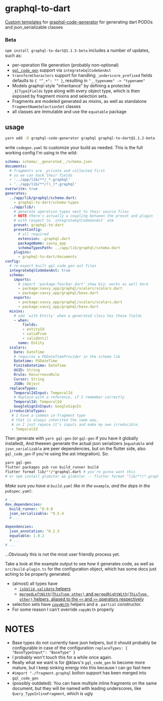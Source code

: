 # graphql-to-dart
[Custom templates](https://github.com/dotansimha/graphql-code-generator/blob/master/packages/graphql-codegen-generators/CUSTOM_TEMPLATES.md) for [graphql-code-generator](https://github.com/dotansimha/graphql-code-generator) for generating dart PODOs and json_serializable classes

### Beta
`npm install graphql-to-dart@1.1.5-beta` includes a number of updates, such as:
* per-operation file generation (probably non-optional)
*  [`gql_code_gen`](https://github.com/gql-dart/gql/tree/master/gql_code_gen) support via `integrateGqlCodeGenAst`
* `transformCharacters` support for handling `_underscore_prefixed` fields
   defaults to `{ "^_+": "" }`, resulting in `"__typename" -> "typename"`
* Models graphql-style "inheritance" by defining a protected `_$[Type}Fields` type along with every object type,
  which is then exposed by fragment mixins and selection sets.
* Fragments are modeled generated as mixins, as well as standalone `FragmentNameSelectionSet` classes
* all classes are immutable and use the `equatable` package

## usage
```bash
yarn add -D graphql-code-generator graphql graphql-to-dart@1.1.2-beta
```
write `codegen.yaml` to customize your build as needed.
This is the full working config I'm using in the wild:
```yaml
schema: schema/__generated__/schema.json
documents:
  # fragments are _private and collected first
  # so we can hack their fields
  - '../app/lib/**/_*.graphql'
  - '../app/lib/**/!(_)*.graphql'
overwrite: true
generates:
  ../app/lib/graphql/schema.dart:
    - graphql-to-dart/schema-types
  ../app/lib/:
    # generate operation types next to their source files
    # NOTE there's actually a coupling between the preset and plugin
    # with respect to `integrateGqlCodeGenAst` atm
    preset: graphql-to-dart
    presetConfig:
      # all required
      extension: .graphql.dart
      packageName: savvy_app
      schemaTypesPath: ../app/lib/graphql/schema.dart
    plugins:
      - graphql-to-dart/documents
config:
  # re-export built gql_code_gen ast files
  integrateGqlCodeGenAst: true
  schema:
    imports:
      # import 'package:foo/bar.dart' show biz; works as well here
      - package:savvy_app/graphql/scalars/scalars.dart
      - package:savvy_app/graphql/base.dart
    exports:
      - package:savvy_app/graphql/scalars/scalars.dart
      - package:savvy_app/graphql/base.dart
  mixins:
    # add `with Entity` when a generated class has these fields
    - when:
        fields:
        - entityId
        - validFrom
        - validUntil
      name: Entity
  scalars:
    Date: DateTime
    # requires a PGDateTimeProvider in the schema lib
    Datetime: PGDateTime
    FiniteDatetime: DateTime
    UUID: String
    Rrule: RecurrenceRule
    Cursor: String
    JSON: Object
  replaceTypes:
    TemporalIdInput: TemporalId
    # Replace with a reference, if I remember correctly
    TemporalId: TemporalId
    GoogleSignInInput: GoogleSignIn
  irreducibleTypes:
   # I have a common in-fragment type
   # that is always inherited the same way,
   # so I just repace it's inputs and make my own irreducible.
   - TemporalId

```
Then generate with `yarn gql-gen` (or `gql-gen` if you have it globally installed),
And theeeen generate the actual json serializers (`equatable` and `json_serializable` are peer dependencies, but on the flutter side, also `gql_code_gen` if you're using the ast integration).
So:
```bash
yarn gql-gen
flutter packages pub run build_runner build
flutter format lib/**/*graphql.dart # you're gunna want this
# or npm install globstar && globstar -- flutter format "lib/**/*.graphql.dart"
```

*Make sure you have a `build.yaml` like in the `example`, and the deps in the `pubspec.yaml`*:
```yaml
# ...
dev_dependencies:
  build_runner: ^0.9.0
  json_serializable: ^0.5.4
  # ...

dependencies:
  json_annotation: ^0.2.3
  equatable: 1.0.2
  # ...
# ...
```

...Obviously this is not the most user friendly process yet.


Take a look at the example output to see how it generates code, as well as `src/build-plugin.ts` for the configuration object, which has some docs just aching to be properly generated.
* (almost) all types have
  * [`isValid`, `validate` helpers](https://github.com/micimize/graphql-to-dart/blob/547142683d6b7da2c1c86e9486f74edd9937e559/example/lib/graphql/schema.dart#L335-L359) 
  * [`mergedLeftWith(ThisType other)` and `mergedRightWith(ThisType other)` helpers, aliased to the `<<` and `>>` operators respectively](https://github.com/micimize/graphql-to-dart/blob/547142683d6b7da2c1c86e9486f74edd9937e559/example/lib/graphql/schema.dart#L321-L333)
* selection sets have [`copyWith`](https://github.com/micimize/graphql-to-dart/blob/547142683d6b7da2c1c86e9486f74edd9937e559/example/lib/graphql/hero_for_episode.gql.dart#L95-L114) helpers and a `.partial` constructor.
* For some reason I can't override `copyWith` properly

# NOTES
* Base types do not currently have json helpers, but it should probably be configurable
  in case of the configuration `replaceTypes: { "BaseTypeInput": "BaseType" }`
* I probably won't touch this for a while once again.
* Really what we want is for @klavs's `gql_code_gen` to become more mature,
  but I keep sinking energy into this because I can go fast here
* `#import "./fragment.graphql` bolton support has been merged into `gql_code_gen`
* (possibly outdated): You can have multiple inline fragments on the same document,
  but they will be named with leading underscores, like `Query_TypeInlineFragment`, which is ugly


